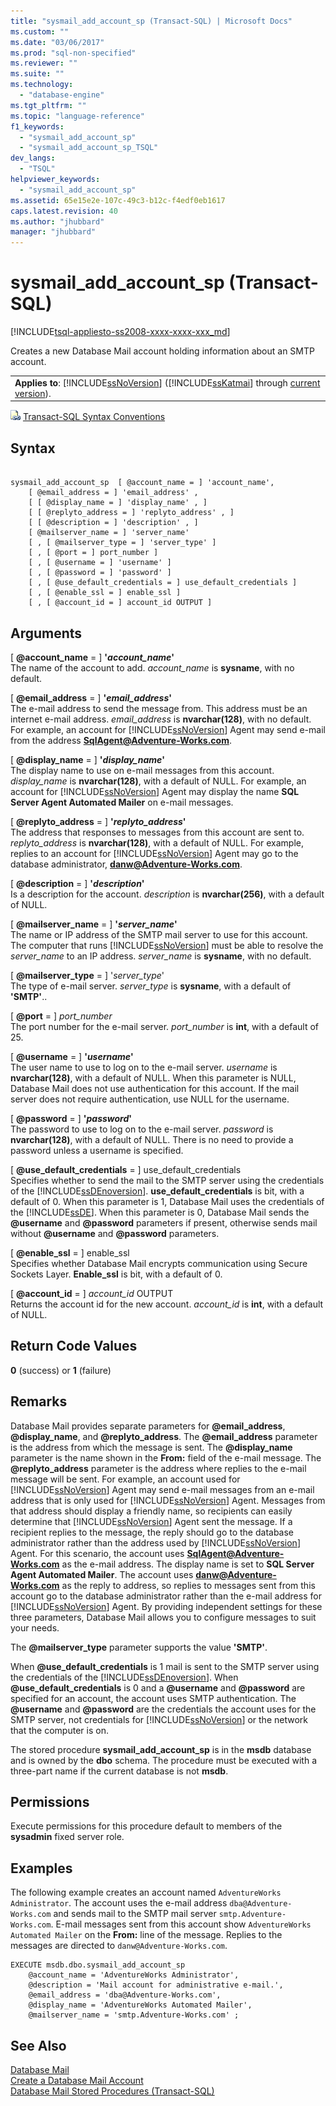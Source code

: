```yaml
---
title: "sysmail_add_account_sp (Transact-SQL) | Microsoft Docs"
ms.custom: ""
ms.date: "03/06/2017"
ms.prod: "sql-non-specified"
ms.reviewer: ""
ms.suite: ""
ms.technology: 
  - "database-engine"
ms.tgt_pltfrm: ""
ms.topic: "language-reference"
f1_keywords: 
  - "sysmail_add_account_sp"
  - "sysmail_add_account_sp_TSQL"
dev_langs: 
  - "TSQL"
helpviewer_keywords: 
  - "sysmail_add_account_sp"
ms.assetid: 65e15e2e-107c-49c3-b12c-f4edf0eb1617
caps.latest.revision: 40
ms.author: "jhubbard"
manager: "jhubbard"
---
```

# sysmail_add_account_sp (Transact-SQL)
[!INCLUDE[tsql-appliesto-ss2008-xxxx-xxxx-xxx_md](../../database-engine/configure/windows/includes/tsql-appliesto-ss2008-xxxx-xxxx-xxx-md.md)]

  Creates a new Database Mail account holding information about an SMTP account.  
  
||  
|-|  
|**Applies to**: [!INCLUDE[ssNoVersion](../../advanced-analytics/r-services/includes/ssnoversion-md.md)] ([!INCLUDE[ssKatmai](../../analysis-services/data-mining/includes/sskatmai-md.md)] through [current version](http://go.microsoft.com/fwlink/p/?LinkId=299658)).|  
  
 ![Topic link icon](../../database-engine/configure/windows/media/topic-link.gif "Topic link icon") [Transact-SQL Syntax Conventions](../Topic/Transact-SQL%20Syntax%20Conventions%20\(Transact-SQL\).md)  
  
## Syntax  
  
```  
  
sysmail_add_account_sp  [ @account_name = ] 'account_name',  
    [ @email_address = ] 'email_address' ,  
    [ [ @display_name = ] 'display_name' , ]  
    [ [ @replyto_address = ] 'replyto_address' , ]  
    [ [ @description = ] 'description' , ]  
    [ @mailserver_name = ] 'server_name'   
    [ , [ @mailserver_type = ] 'server_type' ]  
    [ , [ @port = ] port_number ]  
    [ , [ @username = ] 'username' ]  
    [ , [ @password = ] 'password' ]  
    [ , [ @use_default_credentials = ] use_default_credentials ]  
    [ , [ @enable_ssl = ] enable_ssl ]  
    [ , [ @account_id = ] account_id OUTPUT ]  
```  
  
## Arguments  
 [ **@account_name** = ] **'***account_name***'**  
 The name of the account to add. *account_name* is **sysname**, with no default.  
  
 [ **@email_address** = ] **'***email_address***'**  
 The e-mail address to send the message from. This address must be an internet e-mail address. *email_address* is **nvarchar(128)**, with no default. For example, an account for [!INCLUDE[ssNoVersion](../../advanced-analytics/r-services/includes/ssnoversion-md.md)] Agent may send e-mail from the address **SqlAgent@Adventure-Works.com**.  
  
 [ **@display_name** = ] **'***display_name***'**  
 The display name to use on e-mail messages from this account. *display_name* is **nvarchar(128)**, with a default of NULL. For example, an account for [!INCLUDE[ssNoVersion](../../advanced-analytics/r-services/includes/ssnoversion-md.md)] Agent may display the name **SQL Server Agent Automated Mailer** on e-mail messages.  
  
 [ **@replyto_address** = ] **'***replyto_address***'**  
 The address that responses to messages from this account are sent to. *replyto_address* is **nvarchar(128)**, with a default of NULL. For example, replies to an account for [!INCLUDE[ssNoVersion](../../advanced-analytics/r-services/includes/ssnoversion-md.md)] Agent may go to the database administrator, **danw@Adventure-Works.com**.  
  
 [ **@description** = ] **'***description***'**  
 Is a description for the account. *description* is **nvarchar(256)**, with a default of NULL.  
  
 [ **@mailserver_name** = ] **'***server_name***'**  
 The name or IP address of the SMTP mail server to use for this account. The computer that runs [!INCLUDE[ssNoVersion](../../advanced-analytics/r-services/includes/ssnoversion-md.md)] must be able to resolve the *server_name* to an IP address. *server_name* is **sysname**, with no default.  
  
 [ **@mailserver_type** = ] '*server_type*'  
 The type of e-mail server. *server_type* is **sysname**, with a default of **'SMTP'**..  
  
 [ **@port** = ] *port_number*  
 The port number for the e-mail server. *port_number* is **int**, with a default of 25.  
  
 [ **@username** = ] **'***username***'**  
 The user name to use to log on to the e-mail server. *username* is **nvarchar(128)**, with a default of NULL. When this parameter is NULL, Database Mail does not use authentication for this account. If the mail server does not require authentication, use NULL for the username.  
  
 [ **@password** = ] **'***password***'**  
 The password to use to log on to the e-mail server. *password* is **nvarchar(128)**, with a default of NULL. There is no need to provide a password unless a username is specified.  
  
 [ **@use_default_credentials** = ] use_default_credentials  
 Specifies whether to send the mail to the SMTP server using the credentials of the [!INCLUDE[ssDEnoversion](../../analysis-services/instances/install/windows/includes/ssdenoversion-md.md)]. **use_default_credentials** is bit, with a default of 0. When this parameter is 1, Database Mail uses the credentials of the [!INCLUDE[ssDE](../../analysis-services/instances/install/windows/includes/ssde-md.md)]. When this parameter is 0, Database Mail sends the **@username** and **@password** parameters if present, otherwise sends mail without **@username** and **@password** parameters.  
  
 [ **@enable_ssl** = ] enable_ssl  
 Specifies whether Database Mail encrypts communication using Secure Sockets Layer. **Enable_ssl** is bit, with a default of 0.  
  
 [ **@account_id** = ] *account_id* OUTPUT  
 Returns the account id for the new account. *account_id* is **int**, with a default of NULL.  
  
## Return Code Values  
 **0** (success) or **1** (failure)  
  
## Remarks  
 Database Mail provides separate parameters for **@email_address**, **@display_name**, and **@replyto_address**. The **@email_address** parameter is the address from which the message is sent. The **@display_name** parameter is the name shown in the **From:** field of the e-mail message. The **@replyto_address** parameter is the address where replies to the e-mail message will be sent. For example, an account used for [!INCLUDE[ssNoVersion](../../advanced-analytics/r-services/includes/ssnoversion-md.md)] Agent may send e-mail messages from an e-mail address that is only used for [!INCLUDE[ssNoVersion](../../advanced-analytics/r-services/includes/ssnoversion-md.md)] Agent. Messages from that address should display a friendly name, so recipients can easily determine that [!INCLUDE[ssNoVersion](../../advanced-analytics/r-services/includes/ssnoversion-md.md)] Agent sent the message. If a recipient replies to the message, the reply should go to the database administrator rather than the address used by [!INCLUDE[ssNoVersion](../../advanced-analytics/r-services/includes/ssnoversion-md.md)] Agent. For this scenario, the account uses **SqlAgent@Adventure-Works.com** as the e-mail address. The display name is set to **SQL Server Agent Automated Mailer**. The account uses **danw@Adventure-Works.com** as the reply to address, so replies to messages sent from this account go to the database administrator rather than the e-mail address for [!INCLUDE[ssNoVersion](../../advanced-analytics/r-services/includes/ssnoversion-md.md)] Agent. By providing independent settings for these three parameters, Database Mail allows you to configure messages to suit your needs.  
  
 The **@mailserver_type** parameter supports the value **'SMTP'**.  
  
 When **@use_default_credentials** is 1 mail is sent to the SMTP server using the credentials of the [!INCLUDE[ssDEnoversion](../../analysis-services/instances/install/windows/includes/ssdenoversion-md.md)]. When **@use_default_credentials** is 0 and a **@username** and **@password** are specified for an account, the account uses SMTP authentication. The **@username** and **@password** are the credentials the account uses for the SMTP server, not credentials for [!INCLUDE[ssNoVersion](../../advanced-analytics/r-services/includes/ssnoversion-md.md)] or the network that the computer is on.  
  
 The stored procedure **sysmail_add_account_sp** is in the **msdb** database and is owned by the **dbo** schema. The procedure must be executed with a three-part name if the current database is not **msdb**.  
  
## Permissions  
 Execute permissions for this procedure default to members of the **sysadmin** fixed server role.  
  
## Examples  
 The following example creates an account named `AdventureWorks Administrator`. The account uses the e-mail address `dba@Adventure-Works.com` and sends mail to the SMTP mail server `smtp.Adventure-Works.com`. E-mail messages sent from this account show `AdventureWorks Automated Mailer` on the **From:** line of the message. Replies to the messages are directed to `danw@Adventure-Works.com`.  
  
```  
EXECUTE msdb.dbo.sysmail_add_account_sp  
    @account_name = 'AdventureWorks Administrator',  
    @description = 'Mail account for administrative e-mail.',  
    @email_address = 'dba@Adventure-Works.com',  
    @display_name = 'AdventureWorks Automated Mailer',  
    @mailserver_name = 'smtp.Adventure-Works.com' ;  
```  
  
## See Also  
 [Database Mail](../../relational-databases/database-mail/database-mail.md)   
 [Create a Database Mail Account](../../relational-databases/database-mail/create-a-database-mail-account.md)   
 [Database Mail Stored Procedures &#40;Transact-SQL&#41;](../../relational-databases/system-stored-procedures/database-mail-stored-procedures-transact-sql.md)  
  
  
